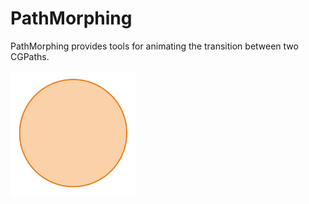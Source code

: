 # PathMorphing

PathMorphing provides tools for animating the transition between two CGPaths.

<img src="https://github.com/AndreiArdelean1/PathMorphing/blob/master/Resources/PlaneToCircle.gif" width="200" height="200">
